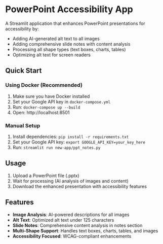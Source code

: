 # PowerPoint Accessibility App

A Streamlit application that enhances PowerPoint presentations for accessibility by:

- Adding AI-generated alt text to all images
- Adding comprehensive slide notes with content analysis
- Processing all shape types (text boxes, charts, tables)
- Optimizing alt text for screen readers

## Quick Start

### Using Docker (Recommended)

1. Make sure you have Docker installed
2. Set your Google API key in `docker-compose.yml`
3. Run: `docker-compose up --build`
4. Open: http://localhost:8501

### Manual Setup

1. Install dependencies: `pip install -r requirements.txt`
2. Set your Google API key: `export GOOGLE_API_KEY=your_key_here`
3. Run: `streamlit run new-app/ppt_notes.py`

## Usage

1. Upload a PowerPoint file (.pptx)
2. Wait for processing (AI analysis of images and content)
3. Download the enhanced presentation with accessibility features

## Features

- **Image Analysis**: AI-powered descriptions for all images
- **Alt Text**: Optimized alt text under 125 characters
- **Slide Notes**: Comprehensive content analysis in notes section
- **Multi-Shape Support**: Handles text boxes, charts, tables, and images
- **Accessibility Focused**: WCAG-compliant enhancements
